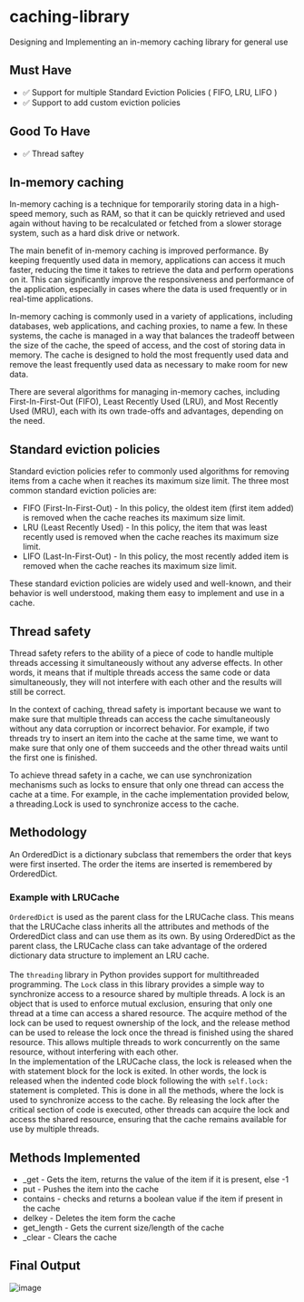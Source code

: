 # caching-library
Designing and Implementing an in-memory caching library for general use

## Must Have
- ✅ Support for multiple Standard Eviction Policies ( FIFO, LRU, LIFO )
- ✅ Support to add custom eviction policies
## Good To Have
- ✅ Thread saftey

## In-memory caching
In-memory caching is a technique for temporarily storing data in a high-speed memory, such as RAM, so that it can be quickly retrieved and used again without having to be recalculated or fetched from a slower storage system, such as a hard disk drive or network.

The main benefit of in-memory caching is improved performance. By keeping frequently used data in memory, applications can access it much faster, reducing the time it takes to retrieve the data and perform operations on it. This can significantly improve the responsiveness and performance of the application, especially in cases where the data is used frequently or in real-time applications.

In-memory caching is commonly used in a variety of applications, including databases, web applications, and caching proxies, to name a few. In these systems, the cache is managed in a way that balances the tradeoff between the size of the cache, the speed of access, and the cost of storing data in memory. The cache is designed to hold the most frequently used data and remove the least frequently used data as necessary to make room for new data.

There are several algorithms for managing in-memory caches, including First-In-First-Out (FIFO), Least Recently Used (LRU), and Most Recently Used (MRU), each with its own trade-offs and advantages, depending on the need.

## Standard eviction policies
Standard eviction policies refer to commonly used algorithms for removing items from a cache when it reaches its maximum size limit. The three most common standard eviction policies are:

- FIFO (First-In-First-Out) - In this policy, the oldest item (first item added) is removed when the cache reaches its maximum size limit.
- LRU (Least Recently Used) - In this policy, the item that was least recently used is removed when the cache reaches its maximum size limit.
- LIFO (Last-In-First-Out) - In this policy, the most recently added item is removed when the cache reaches its maximum size limit.

These standard eviction policies are widely used and well-known, and their behavior is well understood, making them easy to implement and use in a cache.

## Thread safety
Thread safety refers to the ability of a piece of code to handle multiple threads accessing it simultaneously without any adverse effects. In other words, it means that if multiple threads access the same code or data simultaneously, they will not interfere with each other and the results will still be correct.

In the context of caching, thread safety is important because we want to make sure that multiple threads can access the cache simultaneously without any data corruption or incorrect behavior. For example, if two threads try to insert an item into the cache at the same time, we want to make sure that only one of them succeeds and the other thread waits until the first one is finished.

To achieve thread safety in a cache, we can use synchronization mechanisms such as locks to ensure that only one thread can access the cache at a time. For example, in the cache implementation provided below, a threading.Lock is used to synchronize access to the cache.

## Methodology
An OrderedDict is a dictionary subclass that remembers the order that keys were first inserted. The order the items are inserted is remembered by OrderedDict.

### Example with LRUCache
`OrderedDict` is used as the parent class for the LRUCache class. This means that the LRUCache class inherits all the attributes and methods of the OrderedDict class and can use them as its own. By using OrderedDict as the parent class, the LRUCache class can take advantage of the ordered dictionary data structure to implement an LRU cache.
<br><br>
The `threading` library in Python provides support for multithreaded programming. The `Lock` class in this library provides a simple way to synchronize access to a resource shared by multiple threads. A lock is an object that is used to enforce mutual exclusion, ensuring that only one thread at a time can access a shared resource. The acquire method of the lock can be used to request ownership of the lock, and the release method can be used to release the lock once the thread is finished using the shared resource. This allows multiple threads to work concurrently on the same resource, without interfering with each other.
<br>
In the implementation of the LRUCache class, the lock is released when the with statement block for the lock is exited. In other words, the lock is released when the indented code block following the with `self.lock:` statement is completed. This is done in all the methods, where the lock is used to synchronize access to the cache. By releasing the lock after the critical section of code is executed, other threads can acquire the lock and access the shared resource, ensuring that the cache remains available for use by multiple threads.

## Methods Implemented
- _get - Gets the item, returns the value of the item if it is present, else -1
- put - Pushes the item into the cache
- contains - checks and returns a boolean value if the item if present in the cache
- delkey - Deletes the item form the cache
- get_length - Gets the current size/length of the cache
- _clear - Clears the cache

## Final Output
![image](https://user-images.githubusercontent.com/67872867/217040714-177115a6-2709-4808-9da2-ad4f2a2b8fe0.png)
